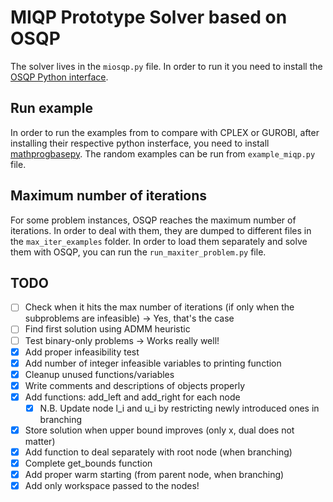 # MIQP Prototype Solver based on OSQP
The solver lives in the `miosqp.py` file. In order to run it you need to install the [OSQP Python interface](https://github.com/bstellato/osqp).

## Run example
In order to run the examples from to compare with CPLEX or GUROBI, after installing their respective python insterface, you need to install [mathprogbasepy](https://github.com/bstellato/mathprogbasepy). The random examples can be run from `example_miqp.py` file.

## Maximum number of iterations
For some problem instances, OSQP reaches the maximum number of iterations. In order to deal with them, they are dumped to different files in the `max_iter_examples` folder. In order to load them separately and solve them with OSQP, you can run the `run_maxiter_problem.py` file.


## TODO

-   [ ] Check when it hits the max number of iterations (if only when the subproblems are infeasible) -> Yes, that's the case
-   [ ] Find first solution using ADMM heuristic
-   [ ] Test binary-only problems -> Works really well!
-   [x] Add proper infeasibility test
-   [x] Add number of integer infeasible variables to printing function
-   [x] Cleanup unused functions/variables
-   [x] Write comments and descriptions of objects properly
-   [x] Add functions: add_left and add_right for each node
    -   [x] N.B. Update node l_i and u_i by restricting newly introduced ones in branching
-   [x] Store solution when upper bound improves (only x, dual does not matter)
-   [x] Add function to deal separately with root node (when branching)
-   [x] Complete get_bounds function
-   [x] Add proper warm starting (from parent node, when branching)
-   [x] Add only workspace passed to the nodes!
